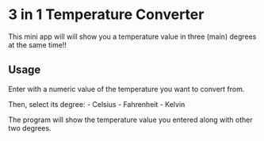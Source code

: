 # 3 in 1 Temperature Converter

This mini app will will show you a temperature value in three (main) degrees at the same time!! 

## Usage

Enter with a numeric value of the temperature you want to convert from.

Then, select its degree:
      - Celsius
      - Fahrenheit
      - Kelvin
 
 The program will show the temperature value you entered along with other two degrees.
